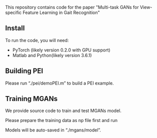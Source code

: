 This repository contains code for the paper "Multi-task GANs for View-specific Feature Learning in Gait Recognition"

## Install

To run the code, you will need:

- PyTorch (likely version 0.2.0 with GPU support)
- Matlab and Python(likely version 3.6.1)


## Building PEI

Please run “./pei/demoPEI.m” to build a PEI example.

## Training MGANs

We provide source code to train and test MGANs model.

Please prepare the training data as np file first and run

Models will be auto-saved in “./mgans/model”.







